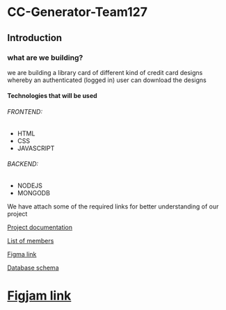 # CC-Generator-Team127

## Introduction

### what are we building?

we are building a library card of different kind of credit card designs whereby an authenticated (logged in) user can download the designs

#### Technologies that will be used

###### FRONTEND:

- HTML
- CSS
- JAVASCRIPT

###### BACKEND:

- NODEJS
- MONGODB

We have attach some of the required links for better understanding of our project

[Project documentation](https://docs.google.com/document/d/1nSPZrMSkazsjBJe5UKSdXXIiXWSh-FHYP9ACT4WdLcg/edit?usp=sharing)

[List of members](https://docs.google.com/spreadsheets/d/13-wTsqPr9UyZD96kKnywliCcZduENpLvDsflj7ooleg/edit?usp=sharing)

[Figma link](https://www.figma.com/file/vu6DUnnrYcmQk0pceFn0x4/CC-Gen?node-id=7%3A3)

[Database schema](https://github.com/zuri-training/CC-Generator-Team127/blob/Backend-Dev/README.md)

# [Figjam link](<https://www.figma.com/file/tXPnmUReyZ8hiuBU2IjBam/USER-RESEARCH-2-TASK-(Copy)?node-id=15%3A202>)
